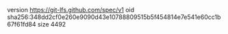 version https://git-lfs.github.com/spec/v1
oid sha256:348dd2cf0e260e9090d43e10788809515b5f454814e7e541e60cc1b67f61fd84
size 4492
